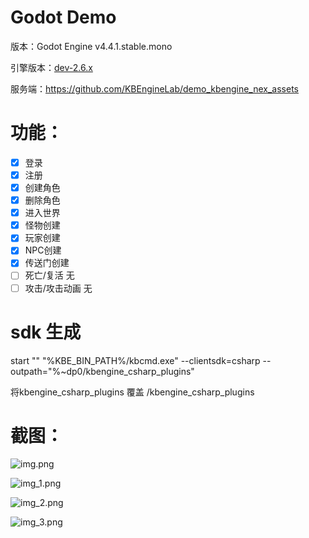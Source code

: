 ﻿# Godot Demo

版本：Godot Engine v4.4.1.stable.mono

引擎版本：[dev-2.6.x](https://github.com/KBEngineLab/KBEngine-Nex/tree/dev-2.6.x)

服务端：https://github.com/KBEngineLab/demo_kbengine_nex_assets


# 功能：

- [x] 登录
- [x] 注册
- [x] 创建角色
- [x] 删除角色
- [x] 进入世界
- [x] 怪物创建
- [x] 玩家创建
- [x] NPC创建
- [x] 传送门创建
- [ ] 死亡/复活 无
- [ ] 攻击/攻击动画 无

# sdk 生成

start "" "%KBE_BIN_PATH%/kbcmd.exe" --clientsdk=csharp --outpath="%~dp0/kbengine_csharp_plugins"

将kbengine_csharp_plugins 覆盖 /kbengine_csharp_plugins

# 截图：



![img.png](gitimage/img.png)

![img_1.png](gitimage/img_1.png)


![img_2.png](gitimage/img_2.png)


![img_3.png](gitimage/img_3.png)